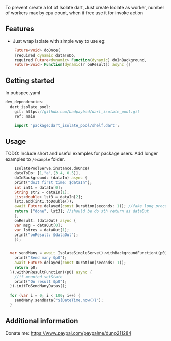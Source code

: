 <!--
This README describes the package. If you publish this package to pub.dev,
this README's contents appear on the landing page for your package.

For information about how to write a good package README, see the guide for
[writing package pages](https://dart.dev/guides/libraries/writing-package-pages).

For general information about developing packages, see the Dart guide for
[creating packages](https://dart.dev/guides/libraries/create-library-packages)
and the Flutter guide for
[developing packages and plugins](https://flutter.dev/developing-packages).
-->

To prevent create a lot of Isolate dart, Just create Isolate as worker, number of workers max by cpu count, when it free use it for invoke action

## Features

- Just wrap Isolate with simple way to use eg: 

```dart
    Future<void> doOnce(
    {required dynamic dataToDo,
    required Future<dynamic> Function(dynamic) doInBackground,
    Future<void> Function(dynamic)? onResult}) async {}
```

## Getting started

In pubspec.yaml

```dart
dev_dependencies:
  dart_isolate_pool:
    git: https://github.com/badpaybad/dart_isolate_pool.git
    ref: main

```

```dart
    import 'package:dart_isolate_pool/shelf.dart';
```
## Usage

TODO: Include short and useful examples for package users. Add longer examples
to `/example` folder.

```dart
    IsolatePoolServe.instance.doOnce(
    dataToDo: [1,"a",[3.4, 0.5]],
    doInBackground: (dataIn) async {
    print("doIt first time: $dataIn");
    int int1 = dataIn[0];
    String str2 = dataIn[1];
    List<double> lst3 = dataIn[2];
    lst3.add(int1.toDouble());
    await Future.delayed(const Duration(seconds: 1)); //fake long process
    return ["done", lst3]; //should be do sth return as dataOut
    },
    onResult: (dataOut) async {
    var msg = dataOut[0];
    var lstres = dataOut[1];
    print("onResult: $dataOut");
    });
```
```dart

  var sendMany = await IsolateSingleServe().withBackgroundFunction((p0) async {
    print("Send many $p0");
    await Future.delayed(const Duration(seconds: 1));
    return p0;
  }).withOnResultFunction((p0) async {
    //if mounted setState
    print("On result $p0");
  }).initToSendManyDatas();

  for (var i = 0; i < 100; i++) {
    sendMany.sendData("${DateTime.now()}");
  }


```

## Additional information

Donate me: https://www.paypal.com/paypalme/dunp211284
